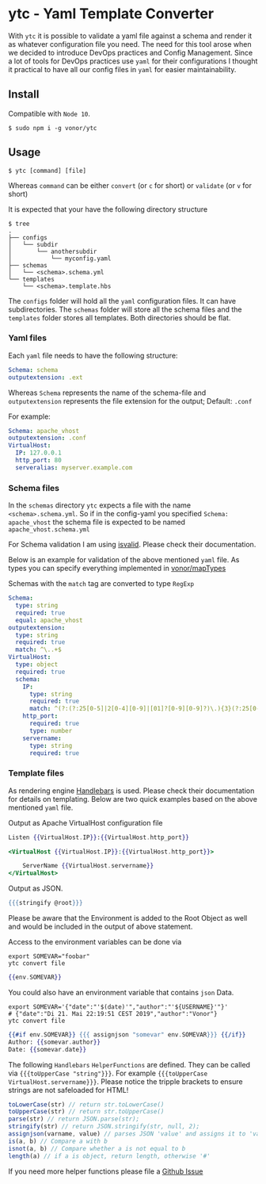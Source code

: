 # ytc - Yaml Template Converter

With `ytc` it is possible to validate a yaml file against a schema and render it as whatever configuration file you need.
The need for this tool arose when we decided to introduce DevOps practices and Config Management. Since a lot of tools for DevOps practices use `yaml` for their configurations I thought it practical to have all our config files in `yaml` for easier maintainability.

## Install

Compatible with `Node 10`.

```shell
$ sudo npm i -g vonor/ytc
```

## Usage

```shell
$ ytc [command] [file]
```

Whereas `command` can be either `convert` (or `c` for short) or `validate` (or `v` for short)

It is expected that your have the following directory structure

```shell
$ tree
.
├── configs
│   └── subdir
│       └── anothersubdir
│           └── myconfig.yaml
├── schemas
│   └── <schema>.schema.yml
└── templates
    └── <schema>.template.hbs

```

The `configs` folder will hold all the `yaml` configuration files. It can have subdirectories. The `schemas` folder will store all the schema files and the `templates` folder stores all templates. Both directories should be flat.

### Yaml files

Each `yaml` file needs to have the following structure:

```yaml
Schema: schema
outputextension: .ext
```

Whereas `Schema` represents the name of the schema-file and `outputextension` represents the file extension for the output; Default: `.conf`

For example:

```yaml
Schema: apache_vhost
outputextension: .conf
VirtualHost:
  IP: 127.0.0.1
  http_port: 80
  serveralias: myserver.example.com
```

### Schema files

In the `schemas` directory `ytc` expects a file with the name `<schema>.schema.yml`. So if in the config-yaml you specified `Schema: apache_vhost` the schema file is expected to be named `apache_vhost.schema.yml`

For Schema validation I am using [isvalid](https://github.com/trenskow/isvalid). Please check their documentation.

Below is an example for validation of the above mentioned `yaml` file.
As types you can specify everything implemented in [vonor/mapTypes](https://github.com/vonor/maptypes)

Schemas with the `match` tag are converted to type `RegExp`

```yaml
Schema:
  type: string
  required: true
  equal: apache_vhost
outputextension:
  type: string
  required: true
  match: ^\..+$
VirtualHost:
  type: object
  required: true
  schema:
    IP:
      type: string
      required: true
      match: ^(?:(?:25[0-5]|2[0-4][0-9]|[01]?[0-9][0-9]?)\.){3}(?:25[0-5]|2[0-4][0-9]|[01]?[0-9][0-9]?)$
    http_port:
      required: true
      type: number
    servername:
      type: string
      required: true
```

### Template files

As rendering engine [Handlebars](https://handlebarsjs.com/) is used. Please check their documentation for details on templating. Below are two quick examples based on the above mentioned `yaml` file.

Output as Apache VirtualHost configuration file
```hbs
Listen {{VirtualHost.IP}}:{{VirtualHost.http_port}}

<VirtualHost {{VirtualHost.IP}}:{{VirtualHost.http_port}}>

    ServerName {{VirtualHost.servername}}
</VirtualHost>
```

Output as JSON.

```hbs
{{{stringify @root}}}
```

Please be aware that the Environment is added to the Root Object as well and would be included in the output of above statement.

Access to the environment variables can be done via

```shell
export SOMEVAR="foobar"
ytc convert file
```

```hbs
{{env.SOMEVAR}}
```

You could also have an environment variable that contains `json` Data.

```shell
export SOMEVAR='{"date":"'$(date)'","author":"'${USERNAME}'"}'
# {"date":"Di 21. Mai 22:19:51 CEST 2019","author":"Vonor"}
ytc convert file
```

```hbs
{{#if env.SOMEVAR}} {{{ assignjson "somevar" env.SOMEVAR}}} {{/if}}
Author: {{somevar.author}}
Date: {{somevar.date}}
```

The following `Handlebars` `HelperFunctions` are defined. They can be called via `{{{toUpperCase "string"}}}`. For example `{{{toUpperCase VirtualHost.servername}}}`. Please notice the tripple brackets to ensure strings are not safeloaded for HTML!

```javascript
toLowerCase(str) // return str.toLowerCase()
toUpperCase(str) // return str.toUpperCase()
parse(str) // return JSON.parse(str);
stringify(str) // return JSON.stringify(str, null, 2);
assignjson(varname, value) // parses JSON 'value' and assigns it to 'varname'
is(a, b) // Compare a with b
isnot(a, b) // Compare whether a is not equal to b
length(a) // if a is object, return length, otherwise '#'
```

If you need more helper functions please file a [Github Issue](https://github.com/Vonor/ytc/issues)